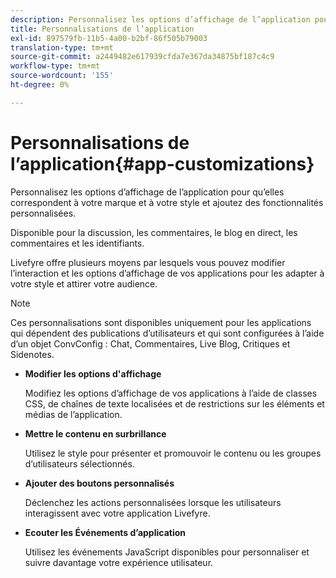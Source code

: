 ```yaml
---
description: Personnalisez les options d’affichage de l’application pour qu’elles correspondent à votre marque et à votre style et ajoutez des fonctionnalités personnalisées.
title: Personnalisations de l’application
exl-id: 897579fb-11b5-4a00-b2bf-86f505b79003
translation-type: tm+mt
source-git-commit: a2449482e617939cfda7e367da34875bf187c4c9
workflow-type: tm+mt
source-wordcount: '155'
ht-degree: 0%

---
```


# Personnalisations de l’application{#app-customizations}

Personnalisez les options d’affichage de l’application pour qu’elles correspondent à votre marque et à votre style et ajoutez des fonctionnalités personnalisées.

Disponible pour la discussion, les commentaires, le blog en direct, les commentaires et les identifiants.

Livefyre offre plusieurs moyens par lesquels vous pouvez modifier l’interaction et les options d’affichage de vos applications pour les adapter à votre style et attirer votre audience.

>[!NOTE]
>
>Ces personnalisations sont disponibles uniquement pour les applications qui dépendent des publications d’utilisateurs et qui sont configurées à l’aide d’un objet ConvConfig : Chat, Commentaires, Live Blog, Critiques et Sidenotes.

* **Modifier les options d&#39;affichage**

   Modifiez les options d’affichage de vos applications à l’aide de classes CSS, de chaînes de texte localisées et de restrictions sur les éléments et médias de l’application.

* **Mettre le contenu en surbrillance**

   Utilisez le style pour présenter et promouvoir le contenu ou les groupes d’utilisateurs sélectionnés.

* **Ajouter des boutons personnalisés**

   Déclenchez les actions personnalisées lorsque les utilisateurs interagissent avec votre application Livefyre.

* **Ecouter les Événements d’application**

   Utilisez les événements JavaScript disponibles pour personnaliser et suivre davantage votre expérience utilisateur.
